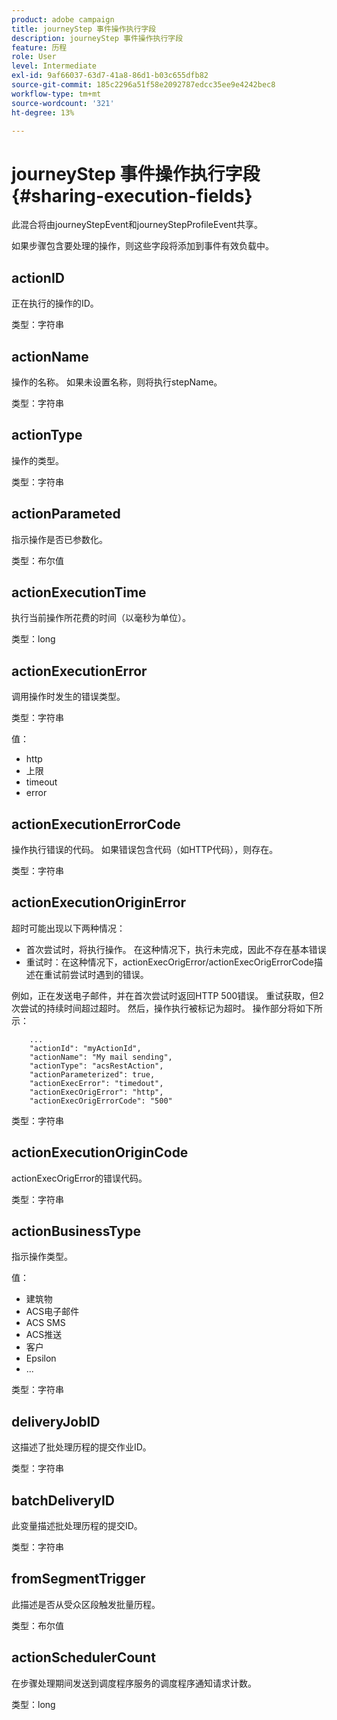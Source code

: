 ```yaml
---
product: adobe campaign
title: journeyStep 事件操作执行字段
description: journeyStep 事件操作执行字段
feature: 历程
role: User
level: Intermediate
exl-id: 9af66037-63d7-41a8-86d1-b03c655dfb82
source-git-commit: 185c2296a51f58e2092787edcc35ee9e4242bec8
workflow-type: tm+mt
source-wordcount: '321'
ht-degree: 13%

---
```


# journeyStep 事件操作执行字段 {#sharing-execution-fields}

此混合将由journeyStepEvent和journeyStepProfileEvent共享。

如果步骤包含要处理的操作，则这些字段将添加到事件有效负载中。

## actionID

正在执行的操作的ID。

类型：字符串

## actionName

操作的名称。 如果未设置名称，则将执行stepName。

类型：字符串

## actionType

操作的类型。

类型：字符串

## actionParameted

指示操作是否已参数化。

类型：布尔值

## actionExecutionTime

执行当前操作所花费的时间（以毫秒为单位）。

类型：long

## actionExecutionError

调用操作时发生的错误类型。

类型：字符串

值：
* http
* 上限
* timeout
* error

## actionExecutionErrorCode

操作执行错误的代码。 如果错误包含代码（如HTTP代码），则存在。

类型：字符串

## actionExecutionOriginError

超时可能出现以下两种情况：

* 首次尝试时，将执行操作。 在这种情况下，执行未完成，因此不存在基本错误
* 重试时：在这种情况下，actionExecOrigError/actionExecOrigErrorCode描述在重试前尝试时遇到的错误。

例如，正在发送电子邮件，并在首次尝试时返回HTTP 500错误。 重试获取，但2次尝试的持续时间超过超时。 然后，操作执行被标记为超时。 操作部分将如下所示：

```
    ...
    "actionId": "myActionId",
    "actionName": "My mail sending",
    "actionType": "acsRestAction",
    "actionParameterized": true,
    "actionExecError": "timedout",
    "actionExecOrigError": "http",
    "actionExecOrigErrorCode": "500"
```

类型：字符串

## actionExecutionOriginCode

actionExecOrigError的错误代码。

类型：字符串

## actionBusinessType

指示操作类型。

值：

* 建筑物
* ACS电子邮件
* ACS SMS
* ACS推送
* 客户
* Epsilon
* ...

类型：字符串

## deliveryJobID

这描述了批处理历程的提交作业ID。

类型：字符串

## batchDeliveryID

此变量描述批处理历程的提交ID。

类型：字符串

## fromSegmentTrigger

此描述是否从受众区段触发批量历程。

类型：布尔值

## actionSchedulerCount

在步骤处理期间发送到调度程序服务的调度程序通知请求计数。

类型：long
